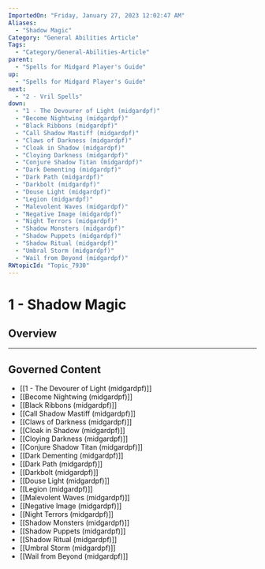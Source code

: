 ```yaml
---
ImportedOn: "Friday, January 27, 2023 12:02:47 AM"
Aliases:
  - "Shadow Magic"
Category: "General Abilities Article"
Tags:
  - "Category/General-Abilities-Article"
parent:
  - "Spells for Midgard Player's Guide"
up:
  - "Spells for Midgard Player's Guide"
next:
  - "2 - Vril Spells"
down:
  - "1 - The Devourer of Light (midgardpf)"
  - "Become Nightwing (midgardpf)"
  - "Black Ribbons (midgardpf)"
  - "Call Shadow Mastiff (midgardpf)"
  - "Claws of Darkness (midgardpf)"
  - "Cloak in Shadow (midgardpf)"
  - "Cloying Darkness (midgardpf)"
  - "Conjure Shadow Titan (midgardpf)"
  - "Dark Dementing (midgardpf)"
  - "Dark Path (midgardpf)"
  - "Darkbolt (midgardpf)"
  - "Douse Light (midgardpf)"
  - "Legion (midgardpf)"
  - "Malevolent Waves (midgardpf)"
  - "Negative Image (midgardpf)"
  - "Night Terrors (midgardpf)"
  - "Shadow Monsters (midgardpf)"
  - "Shadow Puppets (midgardpf)"
  - "Shadow Ritual (midgardpf)"
  - "Umbral Storm (midgardpf)"
  - "Wail from Beyond (midgardpf)"
RWtopicId: "Topic_7930"
---
```

# 1 - Shadow Magic
## Overview
---
## Governed Content
- [[1 - The Devourer of Light (midgardpf)]]
- [[Become Nightwing (midgardpf)]]
- [[Black Ribbons (midgardpf)]]
- [[Call Shadow Mastiff (midgardpf)]]
- [[Claws of Darkness (midgardpf)]]
- [[Cloak in Shadow (midgardpf)]]
- [[Cloying Darkness (midgardpf)]]
- [[Conjure Shadow Titan (midgardpf)]]
- [[Dark Dementing (midgardpf)]]
- [[Dark Path (midgardpf)]]
- [[Darkbolt (midgardpf)]]
- [[Douse Light (midgardpf)]]
- [[Legion (midgardpf)]]
- [[Malevolent Waves (midgardpf)]]
- [[Negative Image (midgardpf)]]
- [[Night Terrors (midgardpf)]]
- [[Shadow Monsters (midgardpf)]]
- [[Shadow Puppets (midgardpf)]]
- [[Shadow Ritual (midgardpf)]]
- [[Umbral Storm (midgardpf)]]
- [[Wail from Beyond (midgardpf)]]

